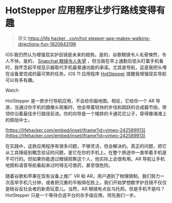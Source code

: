 # HotStepper 应用程序让步行路线变得有趣

> 原文:[https://life hacker . com/hot stepper-app-makes-walking-directions-fun-1820643198](https://lifehacker.com/hotstepper-app-makes-walking-directions-fun-1820643198)

iOS:我仍然认为增强现实护目镜是未来的趋势。是的，谷歌眼镜令人毛骨悚然，令人不快，是的， [Snapchat 眼镜令人失望](https://gizmodo.com/it-sounds-like-snap-spectacles-turned-into-a-massive-bo-1819769426) ，但当我在早上通勤后低头盯着手机看时，我怀念起平视显示器取代手机最普通功能的承诺。尤其是导航，这是我把头埋在设备里完成的最可笑的任务。iOS 11 应用程序 [HotStepper](http://hotstepper.dance/) 提醒我增强现实导航可以有多有趣。

Watch

HotStepper 是一款步行导航应用，不会给你画地图。相反，它给你一个 AR 导游，当通过你手机的摄像头观看时，他会带着轻快的步伐和跳跃的合成器节拍，带领你沿着最佳步行路径前进。你的向导是一个矮胖的卡通花花公子，穿得像海滩上的佩珀中士。

 [https://lifehacker.com/embed/inset/iframe?id=vimeo-242589913](https://lifehacker.com/embed/inset/iframe?id=vimeo-242589913) 

在实践中，这款应用程序有很多问题，不够灵活，但会解决的。真正的问题，把它从工具降级到概念验证的问题，是它在你的手机上。在整个旅途中一直举着手机是不可行的。但如果你能透过眼镜观察这个人，他实际上会很有用。AR 导航让手机地图和语音导航看起来过时得无可救药，甚至很危险。

随着谷歌和苹果在现有设备上推广 VR 和 AR，用户遇到了物理限制。我们努力一次高举手机几分钟，或者把沉重的平板绑在脸上。我们开始梦想数字护目镜不仅仅是硅谷反社会者的新奇玩意儿。当然，AR 眼镜有点反乌托邦。但是手机不是吗？HotStepper 只是一个等待合适平台的杀手级应用，领先我们一步。